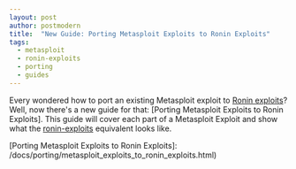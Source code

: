 ```yaml
---
layout: post
author: postmodern
title:  "New Guide: Porting Metasploit Exploits to Ronin Exploits"
tags:
  - metasploit
  - ronin-exploits
  - porting
  - guides
---
```


Every wondered how to port an existing Metasploit exploit to [Ronin
exploits][ronin-exploits]? Well, now there's a new guide for that:
[Porting Metasploit Exploits to Ronin Exploits]. This guide will cover each
part of a Metasploit Exploit and show what the [ronin-exploits] equivalent
looks like.

[ronin-exploits]: https://github.com/ronin-rb/ronin-exploits#readme
[Porting Metasploit Exploits to Ronin Exploits]: /docs/porting/metasploit_exploits_to_ronin_exploits.html)
